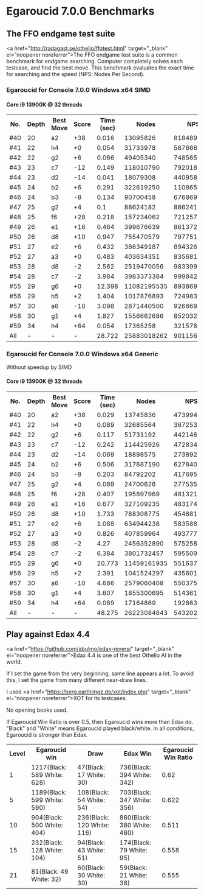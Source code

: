 # Egaroucid 7.0.0 Benchmarks

## The FFO endgame test suite

<a href="http://radagast.se/othello/ffotest.html" target="_blank" el=”noopener noreferrer”>The FFO endgame test suite</a> is a common benchmark for endgame searching. Computer completely solves each testcase, and find the best move. This benchmark evaluates the exact time for searching and the speed (NPS: Nodes Per Second).

### Egaroucid for Console 7.0.0 Windows x64 SIMD


#### Core i9 13900K @ 32 threads

<div class="table_wrapper">
<table>
<tr>
<th>No.</th>
<th>Depth</th>
<th>Best Move</th>
<th>Score</th>
<th>Time (sec)</th>
<th>Nodes</th>
<th>NPS</th>
</tr>
<tr>
<td>#40</td>
<td>20</td>
<td>a2</td>
<td>+38</td>
<td>0.016</td>
<td>13095826</td>
<td>818489125</td>
</tr>
<tr>
<td>#41</td>
<td>22</td>
<td>h4</td>
<td>+0</td>
<td>0.054</td>
<td>31733978</td>
<td>587666259</td>
</tr>
<tr>
<td>#42</td>
<td>22</td>
<td>g2</td>
<td>+6</td>
<td>0.066</td>
<td>49405340</td>
<td>748565757</td>
</tr>
<tr>
<td>#43</td>
<td>23</td>
<td>c7</td>
<td>-12</td>
<td>0.149</td>
<td>118010790</td>
<td>792018724</td>
</tr>
<tr>
<td>#44</td>
<td>23</td>
<td>d2</td>
<td>-14</td>
<td>0.041</td>
<td>18079308</td>
<td>440958731</td>
</tr>
<tr>
<td>#45</td>
<td>24</td>
<td>b2</td>
<td>+6</td>
<td>0.291</td>
<td>322619250</td>
<td>1108657216</td>
</tr>
<tr>
<td>#46</td>
<td>24</td>
<td>b3</td>
<td>-8</td>
<td>0.134</td>
<td>90700458</td>
<td>676869089</td>
</tr>
<tr>
<td>#47</td>
<td>25</td>
<td>g2</td>
<td>+4</td>
<td>0.1</td>
<td>88624182</td>
<td>886241820</td>
</tr>
<tr>
<td>#48</td>
<td>25</td>
<td>f6</td>
<td>+28</td>
<td>0.218</td>
<td>157234062</td>
<td>721257165</td>
</tr>
<tr>
<td>#49</td>
<td>26</td>
<td>e1</td>
<td>+16</td>
<td>0.464</td>
<td>399676639</td>
<td>861372066</td>
</tr>
<tr>
<td>#50</td>
<td>26</td>
<td>d8</td>
<td>+10</td>
<td>0.947</td>
<td>755470579</td>
<td>797751403</td>
</tr>
<tr>
<td>#51</td>
<td>27</td>
<td>e2</td>
<td>+6</td>
<td>0.432</td>
<td>386349187</td>
<td>894326821</td>
</tr>
<tr>
<td>#52</td>
<td>27</td>
<td>a3</td>
<td>+0</td>
<td>0.483</td>
<td>403634351</td>
<td>835681886</td>
</tr>
<tr>
<td>#53</td>
<td>28</td>
<td>d8</td>
<td>-2</td>
<td>2.562</td>
<td>2519470056</td>
<td>983399709</td>
</tr>
<tr>
<td>#54</td>
<td>28</td>
<td>c7</td>
<td>-2</td>
<td>3.984</td>
<td>3983373384</td>
<td>999842716</td>
</tr>
<tr>
<td>#55</td>
<td>29</td>
<td>g6</td>
<td>+0</td>
<td>12.398</td>
<td>11082195535</td>
<td>893869618</td>
</tr>
<tr>
<td>#56</td>
<td>29</td>
<td>h5</td>
<td>+2</td>
<td>1.404</td>
<td>1017876893</td>
<td>724983542</td>
</tr>
<tr>
<td>#57</td>
<td>30</td>
<td>a6</td>
<td>-10</td>
<td>3.098</td>
<td>2871440500</td>
<td>926869109</td>
</tr>
<tr>
<td>#58</td>
<td>30</td>
<td>g1</td>
<td>+4</td>
<td>1.827</td>
<td>1556662686</td>
<td>852032121</td>
</tr>
<tr>
<td>#59</td>
<td>34</td>
<td>h4</td>
<td>+64</td>
<td>0.054</td>
<td>17365258</td>
<td>321578851</td>
</tr>
<tr>
<td>All</td>
<td>-</td>
<td>-</td>
<td>-</td>
<td>28.722</td>
<td>25883018262</td>
<td>901156544</td>
</tr>
</table>
</div>






### Egaroucid for Console 7.0.0 Windows x64 Generic

Without speedup by SIMD

#### Core i9 13900K @ 32 threads

<div class="table_wrapper">
<table>
<tr>
<th>No.</th>
<th>Depth</th>
<th>Best Move</th>
<th>Score</th>
<th>Time (sec)</th>
<th>Nodes</th>
<th>NPS</th>
</tr>
<tr>
<td>#40</td>
<td>20</td>
<td>a2</td>
<td>+38</td>
<td>0.029</td>
<td>13745836</td>
<td>473994344</td>
</tr>
<tr>
<td>#41</td>
<td>22</td>
<td>h4</td>
<td>+0</td>
<td>0.089</td>
<td>32685564</td>
<td>367253528</td>
</tr>
<tr>
<td>#42</td>
<td>22</td>
<td>g2</td>
<td>+6</td>
<td>0.117</td>
<td>51731192</td>
<td>442146940</td>
</tr>
<tr>
<td>#43</td>
<td>23</td>
<td>c7</td>
<td>-12</td>
<td>0.242</td>
<td>114425926</td>
<td>472834404</td>
</tr>
<tr>
<td>#44</td>
<td>23</td>
<td>d2</td>
<td>-14</td>
<td>0.069</td>
<td>18898575</td>
<td>273892391</td>
</tr>
<tr>
<td>#45</td>
<td>24</td>
<td>b2</td>
<td>+6</td>
<td>0.506</td>
<td>317687190</td>
<td>627840296</td>
</tr>
<tr>
<td>#46</td>
<td>24</td>
<td>b3</td>
<td>-8</td>
<td>0.203</td>
<td>84792202</td>
<td>417695576</td>
</tr>
<tr>
<td>#47</td>
<td>25</td>
<td>g2</td>
<td>+4</td>
<td>0.089</td>
<td>24700626</td>
<td>277535123</td>
</tr>
<tr>
<td>#48</td>
<td>25</td>
<td>f6</td>
<td>+28</td>
<td>0.407</td>
<td>195897969</td>
<td>481321791</td>
</tr>
<tr>
<td>#49</td>
<td>26</td>
<td>e1</td>
<td>+16</td>
<td>0.677</td>
<td>327109235</td>
<td>483174645</td>
</tr>
<tr>
<td>#50</td>
<td>26</td>
<td>d8</td>
<td>+10</td>
<td>1.733</td>
<td>788308775</td>
<td>454881001</td>
</tr>
<tr>
<td>#51</td>
<td>27</td>
<td>e2</td>
<td>+6</td>
<td>1.088</td>
<td>634944238</td>
<td>583588454</td>
</tr>
<tr>
<td>#52</td>
<td>27</td>
<td>a3</td>
<td>+0</td>
<td>0.826</td>
<td>407859964</td>
<td>493777196</td>
</tr>
<tr>
<td>#53</td>
<td>28</td>
<td>d8</td>
<td>-2</td>
<td>4.27</td>
<td>2456352890</td>
<td>575258288</td>
</tr>
<tr>
<td>#54</td>
<td>28</td>
<td>c7</td>
<td>-2</td>
<td>6.384</td>
<td>3801732457</td>
<td>595509470</td>
</tr>
<tr>
<td>#55</td>
<td>29</td>
<td>g6</td>
<td>+0</td>
<td>20.773</td>
<td>11459161935</td>
<td>551637314</td>
</tr>
<tr>
<td>#56</td>
<td>29</td>
<td>h5</td>
<td>+2</td>
<td>2.391</td>
<td>1041524297</td>
<td>435601964</td>
</tr>
<tr>
<td>#57</td>
<td>30</td>
<td>a6</td>
<td>-10</td>
<td>4.686</td>
<td>2579060408</td>
<td>550375673</td>
</tr>
<tr>
<td>#58</td>
<td>30</td>
<td>g1</td>
<td>+4</td>
<td>3.607</td>
<td>1855300695</td>
<td>514361157</td>
</tr>
<tr>
<td>#59</td>
<td>34</td>
<td>h4</td>
<td>+64</td>
<td>0.089</td>
<td>17164869</td>
<td>192863696</td>
</tr>
<tr>
<td>All</td>
<td>-</td>
<td>-</td>
<td>-</td>
<td>48.275</td>
<td>26223084843</td>
<td>543202172</td>
</tr>
</table>
</div>







## Play against Edax 4.4

<a href="https://github.com/abulmo/edax-reversi" target="_blank" el=”noopener noreferrer”>Edax 4.4</a> is one of the best Othello AI in the world.

If I set the game from the very beginning, same line appears a lot. To avoid this, I set the game from many different near-draw lines.

I used <a href="https://berg.earthlingz.de/xot/index.php" target="_blank" el=”noopener noreferrer”>XOT</a> for its testcases.

No opening books used.

If Egaroucid Win Ratio is over 0.5, then Egaroucid wins more than Edax do. "Black" and "White" means Egaroucid played black/white. In all conditions, Egaroucid is stronger than Edax.

<table>
<tr>
<th>Level</th>
<th>Egaroucid win</th>
<th>Draw</th>
<th>Edax Win</th>
<th>Egaroucid Win Ratio</th>
</tr>
<tr>
<td>1</td>
<td>1217(Black: 589 White: 628)</td>
<td>47(Black: 17 White: 30)</td>
<td>736(Black: 394 White: 342)</td>
<td>0.62</td>
</tr>
<tr>
<td>5</td>
<td>1189(Black: 599 White: 590)</td>
<td>108(Black: 54 White: 54)</td>
<td>703(Black: 347 White: 356)</td>
<td>0.622</td>
</tr>
<tr>
<td>10</td>
<td>904(Black: 500 White: 404)</td>
<td>236(Black: 120 White: 116)</td>
<td>860(Black: 380 White: 480)</td>
<td>0.511</td>
</tr>
<tr>
<td>15</td>
<td>232(Black: 128 White: 104)</td>
<td>94(Black: 43 White: 51)</td>
<td>174(Black: 79 White: 95)</td>
<td>0.558</td>
</tr>
<tr>
<td>21</td>
<td>81(Black: 49 White: 32)</td>
<td>60(Black: 30 White: 30)</td>
<td>59(Black: 21 White: 38)</td>
<td>0.555</td>
</tr>
</table>



